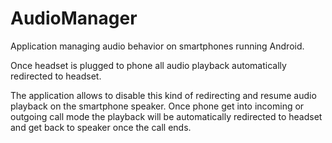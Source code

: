 AudioManager
==========

Application managing audio behavior on smartphones running Android.

Once headset is plugged to phone all audio playback automatically redirected to headset.

The application allows to disable this kind of redirecting and resume audio playback on the smartphone speaker.
Once phone get into incoming or outgoing call mode the playback will be automatically redirected to headset and get back to speaker once the call ends.
